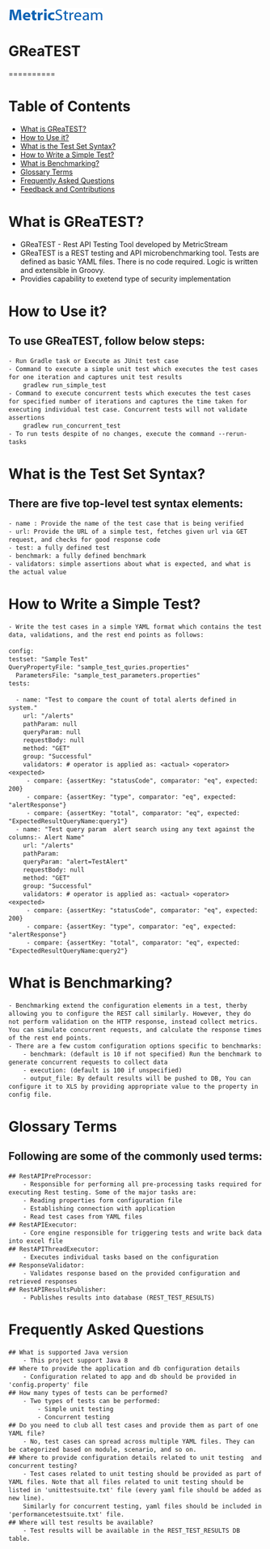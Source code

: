 ![MetricStream](MetricStream.png)

# GReaTEST
==========

# Table of Contents

- [What is GReaTEST?](#what-is-greatest)
- [How to Use it?](#how-to-use-it)
- [What is the Test Set Syntax?](#what-is-the-test-set-syntax)
- [How to Write a Simple Test?](#how-to-write-a-simple-test)
- [What is Benchmarking?](#what-is-benchmarking)
- [Glossary Terms](#glossary-terms)
- [Frequently Asked Questions](#frequently-asked-questions)
- [Feedback and Contributions](#feedback-and-contributions)



# What is GReaTEST?
- GReaTEST - Rest API Testing Tool developed by MetricStream
- GReaTEST is a REST testing and API microbenchmarking tool. Tests are defined as basic YAML files. There is no code required. Logic is written and extensible in Groovy.
- Providies capability to exetend type of security implementation

# How to Use it?
## To use GReaTEST, follow below steps:
	- Run Gradle task or Execute as JUnit test case
	- Command to execute a simple unit test which executes the test cases for one iteration and captures unit test results
		gradlew run_simple_test
	- Command to execute concurrent tests which executes the test cases for specified number of iterations and captures the time taken for executing individual test case. Concurrent tests will not validate assertions
		gradlew run_concurrent_test
	- To run tests despite of no changes, execute the command --rerun-tasks
                                 
# What is the Test Set Syntax?
## There are five top-level test syntax elements:
	- name : Provide the name of the test case that is being verified
	- url: Provide the URL of a simple test, fetches given url via GET request, and checks for good response code
	- test: a fully defined test
	- benchmark: a fully defined benchmark
	- validators: simple assertions about what is expected, and what is the actual value

# How to Write a Simple Test?    
	- Write the test cases in a simple YAML format which contains the test data, validations, and the rest end points as follows: 
	
	config:
  	testset: "Sample Test"
  	QueryPropertyFile: "sample_test_quries.properties"
	  ParametersFile: "sample_test_parameters.properties"
	tests:
	
	  - name: "Test to compare the count of total alerts defined in system."
	    url: "/alerts"
	    pathParam: null
	    queryParam: null
	    requestBody: null
	    method: "GET"
	    group: "Successful"
	    validators: # operator is applied as: <actual> <operator> <expected>
	     - compare: {assertKey: "statusCode", comparator: "eq", expected: 200}
	     - compare: {assertKey: "type", comparator: "eq", expected: "alertResponse"}
	     - compare: {assertKey: "total", comparator: "eq", expected:  "ExpectedResultQueryName:query1"}
	  - name: "Test query param  alert search using any text against the columns:- Alert Name"
	    url: "/alerts"
	    pathParam: 
	    queryParam: "alert=TestAlert"
	    requestBody: null
	    method: "GET"
	    group: "Successful"
	    validators: # operator is applied as: <actual> <operator> <expected>
	     - compare: {assertKey: "statusCode", comparator: "eq", expected: 200}
	     - compare: {assertKey: "type", comparator: "eq", expected: "alertResponse"}
	     - compare: {assertKey: "total", comparator: "eq", expected:  "ExpectedResultQueryName:query2"}

# What is Benchmarking?
	- Benchmarking extend the configuration elements in a test, therby allowing you to configure the REST call similarly. However, they do not perform validation on the HTTP response, instead collect metrics. You can simulate concurrent requests, and calculate the response times of the rest end points.
	- There are a few custom configuration options specific to benchmarks:
		- benchmark: (default is 10 if not specified) Run the benchmark to generate concurrent requests to collect data
		- execution: (default is 100 if unspecified)
        - output_file: By default results will be pushed to DB, You can configure it to XLS by providing appropriate value to the property in config file.

# Glossary Terms
## Following are some of the commonly used terms:
	## RestAPIPreProcessor:
		- Responsible for performing all pre-processing tasks required for executing Rest testing. Some of the major tasks are:
		- Reading properties form configuration file
		- Establishing connection with application
		- Read test cases from YAML files
	## RestAPIExecutor:
		- Core engine responsible for triggering tests and write back data into excel file
	## RestAPIThreadExecutor:
		- Executes individual tasks based on the configuration
	## ResponseValidator:
		- Validates response based on the provided configuration and retrieved responses
	## RestAPIResultsPublisher:
		- Publishes results into database (REST_TEST_RESULTS)

# Frequently Asked Questions
	## What is supported Java version
		- This project support Java 8
	## Where to provide the application and db configuration details
		- Configuration related to app and db should be provided in 'config.property' file
	## How many types of tests can be performed?
		- Two types of tests can be performed:
			- Simple unit testing
			- Concurrent testing
	## Do you need to club all test cases and provide them as part of one YAML file?
		- No, test cases can spread across multiple YAML files. They can be categorized based on module, scenario, and so on.
	## Where to provide configuration details related to unit testing  and concurrent testing?
		- Test cases related to unit testing should be provided as part of YAML files. Note that all files related to unit testing should be listed in 'unittestsuite.txt' file (every yaml file should be added as new line).
		Similarly for concurrent testing, yaml files should be included in 'performancetestsuite.txt' file.
	## Where will test results be available?
		- Test results will be available in the REST_TEST_RESULTS DB table.
